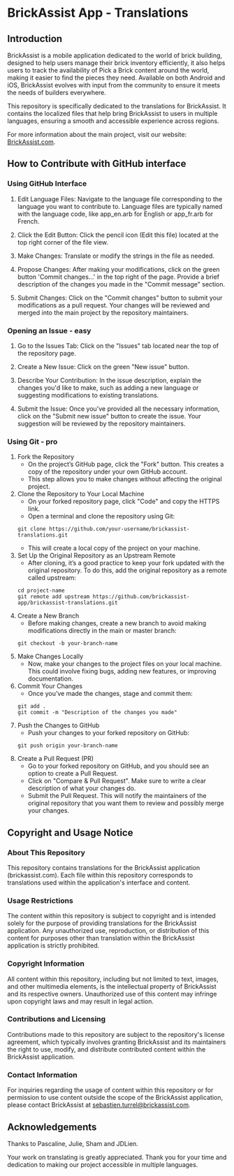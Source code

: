 # BrickAssist App - Translations
## Introduction
BrickAssist is a mobile application dedicated to the world of brick building, designed to help users manage their brick inventory efficiently, it also helps users to track the availability of Pick a Brick content around the world, making it easier to find the pieces they need. Available on both Android and iOS, BrickAssist evolves with input from the community to ensure it meets the needs of builders everywhere.

This repository is specifically dedicated to the translations for BrickAssist. It contains the localized files that help bring BrickAssist to users in multiple languages, ensuring a smooth and accessible experience across regions.

For more information about the main project, visit our website: [BrickAssist.com](https://brickassist.com).

## How to Contribute with GitHub interface
### Using GitHub Interface
1. Edit Language Files: Navigate to the language file corresponding to the language you want to contribute to. Language files are typically named with the language code, like app_en.arb for English or app_fr.arb for French.

2. Click the Edit Button: Click the pencil icon (Edit this file) located at the top right corner of the file view.

3. Make Changes: Translate or modify the strings in the file as needed.

4. Propose Changes: After making your modifications, click on the green button 'Commit changes...' in the top right of the page. Provide a brief description of the changes you made in the "Commit message" section.

5. Submit Changes: Click on the "Commit changes" button to submit your modifications as a pull request. Your changes will be reviewed and merged into the main project by the repository maintainers.

### Opening an Issue - easy
1. Go to the Issues Tab: Click on the "Issues" tab located near the top of the repository page.

2. Create a New Issue: Click on the green "New issue" button.

3. Describe Your Contribution: In the issue description, explain the changes you'd like to make, such as adding a new language or suggesting modifications to existing translations.

4. Submit the Issue: Once you've provided all the necessary information, click on the "Submit new issue" button to create the issue. Your suggestion will be reviewed by the repository maintainers.

### Using Git - pro
1. Fork the Repository
    - On the project’s GitHub page, click the "Fork" button. This creates a copy of the repository under your own GitHub account. 
    - This step allows you to make changes without affecting the original project.
2. Clone the Repository to Your Local Machine
    - On your forked repository page, click "Code" and copy the HTTPS link.
    - Open a terminal and clone the repository using Git:
    ```
    git clone https://github.com/your-username/brickassist-translations.git
    ```
    - This will create a local copy of the project on your machine.
3. Set Up the Original Repository as an Upstream Remote
    - After cloning, it’s a good practice to keep your fork updated with the original repository. To do this, add the original repository as a remote called upstream:
    ```
    cd project-name
    git remote add upstream https://github.com/brickassist-app/brickassist-translations.git
    ```
4. Create a New Branch
    - Before making changes, create a new branch to avoid making modifications directly in the main or master branch:
    ```
    git checkout -b your-branch-name
    ```
5. Make Changes Locally
    - Now, make your changes to the project files on your local machine. This could involve fixing bugs, adding new features, or improving documentation.
6. Commit Your Changes
    - Once you’ve made the changes, stage and commit them:
    ```
    git add .
    git commit -m "Description of the changes you made"
    ```
7. Push the Changes to GitHub
    - Push your changes to your forked repository on GitHub:
    ```
    git push origin your-branch-name
    ```
8. Create a Pull Request (PR)
    - Go to your forked repository on GitHub, and you should see an option to create a Pull Request.
    - Click on "Compare & Pull Request". Make sure to write a clear description of what your changes do.
    - Submit the Pull Request. This will notify the maintainers of the original repository that you want them to review and possibly merge your changes.

## Copyright and Usage Notice
### About This Repository
This repository contains translations for the BrickAssist application (brickassist.com). Each file within this repository corresponds to translations used within the application's interface and content.

### Usage Restrictions
The content within this repository is subject to copyright and is intended solely for the purpose of providing translations for the BrickAssist application. Any unauthorized use, reproduction, or distribution of this content for purposes other than translation within the BrickAssist application is strictly prohibited.

### Copyright Information
All content within this repository, including but not limited to text, images, and other multimedia elements, is the intellectual property of BrickAssist and its respective owners. Unauthorized use of this content may infringe upon copyright laws and may result in legal action.

### Contributions and Licensing
Contributions made to this repository are subject to the repository's license agreement, which typically involves granting BrickAssist and its maintainers the right to use, modify, and distribute contributed content within the BrickAssist application.

### Contact Information
For inquiries regarding the usage of content within this repository or for permission to use content outside the scope of the BrickAssist application, please contact BrickAssist at sebastien.turrel@brickassist.com.

##  Acknowledgements
Thanks to Pascaline, Julie, Sham and JDLien.

Your work on translating is greatly appreciated. Thank you for your time and dedication to making our project accessible in multiple languages.